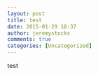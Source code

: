 ```yaml
---
layout: post
title: test
date: 2015-01-29 18:37
author: jeremystocks
comments: true
categories: [Uncategorized]
---
```

test
